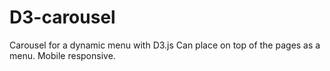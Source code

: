 # D3-carousel

Carousel for a dynamic menu with D3.js 
Can place on top of the pages as a menu. Mobile responsive.
